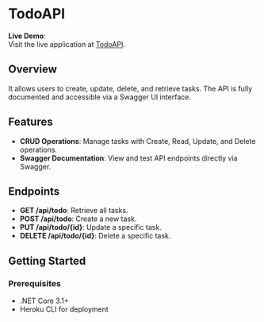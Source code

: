 # TodoAPI

**Live Demo**:  
Visit the live application at [TodoAPI](https://mark-aragon-preezie-react-463d1d033a64.herokuapp.com/).

## Overview

It allows users to create, update, delete, and retrieve tasks. The API is fully documented and accessible via a Swagger UI interface.

## Features

- **CRUD Operations**: Manage tasks with Create, Read, Update, and Delete operations.
- **Swagger Documentation**: View and test API endpoints directly via Swagger.

## Endpoints

- **GET /api/todo**: Retrieve all tasks.
- **POST /api/todo**: Create a new task.
- **PUT /api/todo/{id}**: Update a specific task.
- **DELETE /api/todo/{id}**: Delete a specific task.

## Getting Started

### Prerequisites

- .NET Core 3.1+
- Heroku CLI for deployment
